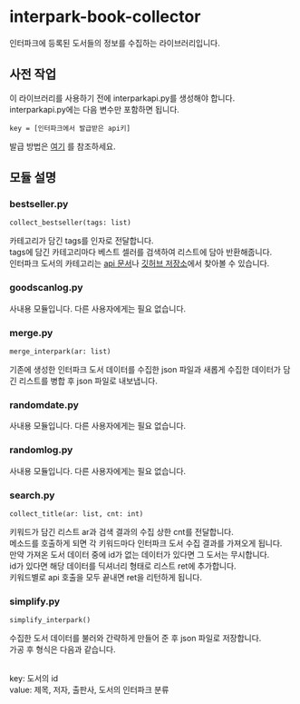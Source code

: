 interpark-book-collector
========================
인터파크에 등록된 도서들의 정보를 수집하는 라이브러리입니다.

## 사전 작업
이 라이브러리를 사용하기 전에 interparkapi.py를 생성해야 합니다.</br>
interparkapi.py에는 다음 변수만 포함하면 됩니다.</br>
```
key = [인터파크에서 발급받은 api키]
```
발급 방법은 [여기][apitutorial] 를 참조하세요.
## 모듈 설명
### bestseller.py
```
collect_bestseller(tags: list)
```
카테고리가 담긴 tags를 인자로 전달합니다.</br>
tags에 담긴 카테고리마다 베스트 셀러를 검색하여 리스트에 담아 반환해줍니다.</br>
인터파크 도서의 카테고리는 [api 문서][interparkdocu]나 [깃허브 저장소][nicotina]에서 찾아볼 수 있습니다.</br>

### goodscanlog.py
사내용 모듈입니다. 다른 사용자에게는 필요 없습니다.

### merge.py
```
merge_interpark(ar: list)
```
기존에 생성한 인터파크 도서 데이터를 수집한 json 파일과 새롭게 수집한 데이터가 담긴 리스트를 병합 후 json 파일로 내보냅니다.

### randomdate.py
사내용 모듈입니다. 다른 사용자에게는 필요 없습니다.

### randomlog.py
사내용 모듈입니다. 다른 사용자에게는 필요 없습니다.

### search.py
```
collect_title(ar: list, cnt: int)
```
키워드가 담긴 리스트 ar과 검색 결과의 수집 상한 cnt를 전달합니다.</br>
메소드를 호출하게 되면 각 키워드마다 인터파크 도서 수집 결과를 가져오게 됩니다.</br>
만약 가져온 도서 데이터 중에 id가 없는 데이터가 있다면 그 도서는 무시합니다.</br>
id가 있다면 해당 데이터를 딕셔너리 형태로 리스트 ret에 추가합니다.</br>
키워드별로 api 호출을 모두 끝내면 ret을 리턴하게 됩니다.</br>

### simplify.py
```
simplify_interpark()
```
수집한 도서 데이터를 불러와 간략하게 만들어 준 후 json 파일로 저장합니다.</br>
가공 후 형식은 다음과 같습니다.</br></br>

key: 도서의 id</br>
value: 제목, 저자, 출판사, 도서의 인터파크 분류

[apitutorial]: https://blog.soobinpark.com/166 "티스토리 블로그"
[interparkdocu]: http://book.interpark.com/bookPark/html/bookpinion/api_booksearch.html "인터파크 api 문서"
[nicotina]: https://github.com/nicotina04/interpark-book-category "인터파크 api json 데이터"
